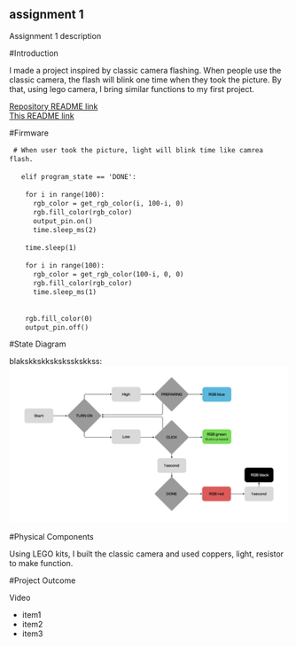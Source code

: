 ## assignment 1
Assignment 1 description

#Introduction

I made a project inspired by classic camera flashing. When people use the classic camera, the flash will blink one time when they took the picture. By that, using lego camera, I bring similar functions to my first project.

[Repository README link](../README.md)  
[This README link](README.md)  

#Firmware
```
 # When user took the picture, light will blink time like camrea flash.

   elif program_state == 'DONE':
    
    for i in range(100):
      rgb_color = get_rgb_color(i, 100-i, 0)
      rgb.fill_color(rgb_color)
      output_pin.on()
      time.sleep_ms(2)
      
    time.sleep(1)
    
    for i in range(100):
      rgb_color = get_rgb_color(100-i, 0, 0)
      rgb.fill_color(rgb_color)
      time.sleep_ms(1)
      
      
    rgb.fill_color(0)
    output_pin.off()
```
#State Diagram

blakskkskksksksskskkss:
![state diagram](Diagram_JaemoSeong_WEEK3.jpg)

#Physical Components

Using LEGO kits, I built the classic camera and used coppers, light, resistor to make function.

#Project Outcome





Video
* item1
* item2
* item3

